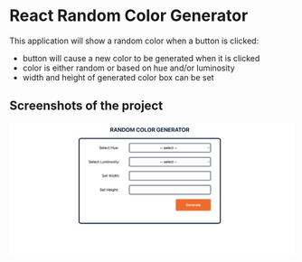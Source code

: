 # React Random Color Generator

This application will show a random color when a button is clicked:

- button will cause a new color to be generated when it is clicked
- color is either random or based on hue and/or luminosity
- width and height of generated color box can be set

## Screenshots of the project

<p>
  <img src="./public/colorGenerator.png" width="550" alt="screenhot random color generator">
</p>
